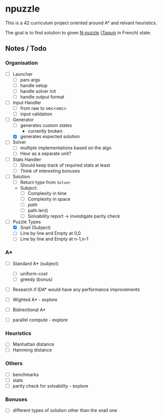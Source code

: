 # npuzzle

This is a 42 curriculum project oriented around A* and relvant heuristics.

The goal is to find solution to given [N-puzzle](https://en.wikipedia.org/wiki/15_puzzle) (*[Taquin](https://en.wikipedia.org/wiki/Jeu_de_taquin)* in French) state.

## Notes / Todo
### Organisation
- [ ] Launcher
    - [ ] pars args
    - [ ] handle setup
    - [ ] handle solver init
    - [ ] handle output format
- [ ] Input Handler
    - [ ] from raw to vec<vec<T>>
    - [ ] input validation
- [ ] Generator
    - [ ] generates custom states
        - currently broken
    - [x] generates expected solution
- [ ] Solver
    - [ ] multiple implementations based on the algo
    - [ ] Heur as a separate unit?
- [ ] Stats Handler
    - [ ] Should keep track of required stats at least
    - [ ] Think of interesting bonuses
- [ ] Solution
    - [ ] Return type from `Solver`
    - Subject:
        - [ ] Complexity in time
        - [ ] Complexity in space
        - [ ] *path*
        - [ ] path.len()
        - [ ] Solvability report -> investigate parity check
- [ ] Puzzle Types
    - [x] Snail (Subject)
    - [ ] Line by line and Empty at 0,0
    - [ ] Line by line and Empty at n-1,n-1
### A*
- [ ] Standard A* (subject)
    - [ ] uniform-cost 
    - [ ] greedy (bonus)
- [ ] Research if IDA* would have any performance improvements
- [ ] Wighted A* - explore
- [ ] Bidirectional A*
- [ ] parallel compute - explore


### Heuristics
- [ ] Manhattan distance
- [ ] Hamming distance

### Others
- [ ] benchmarks
- [ ] stats
- [ ] parity check for solvability - explore

### Bonuses
- [ ] different types of solution other than the snail one

